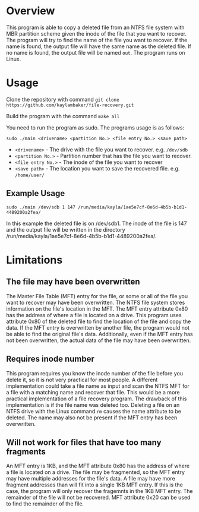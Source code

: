 # Overview 

This program is able to copy a deleted file from an NTFS file system with MBR partition scheme given the inode of the file that you want to recover. The program will try to find the name of the file you want to recover. If the name is found, the output file will have the same name as the deleted file. If no name is found, the output file will be named ```out```. The program runs on Linux.

# Usage

Clone the repository with command ```git clone https://github.com/kaylambaker/file-recovery.git```

Build the program with the command ```make all```

You need to run the program as sudo. The programs usage is as follows: 

```sudo ./main <drivename> <partition No.> <file entry No.> <save path>```

* ```<drivename>``` - The drive with the file you want to recover. e.g. ```/dev/sdb```
* ```<partition No.>``` - Partition number that has the file you want to recover.
* ```<file entry No.>``` - The inode of the file you want to recover
* ```<save path>``` - The location you want to save the recovered file. e.g. ```/home/user/```

## Example Usage

```sudo ./main /dev/sdb 1 147 /run/media/kayla/1ae5e7cf-8e6d-4b5b-b1d1-4489200a2fea/```

In this example the deleted file is on /dev/sdb1. The inode of the file is 147 and the output file will be written in the directory /run/media/kayla/1ae5e7cf-8e6d-4b5b-b1d1-4489200a2fea/.

# Limitations

## The file may have been overwritten

The Master File Table (MFT) entry for the file, or some or all of the file you want to recover may have been overwritten. The NTFS file system stores information on the file's location in the MFT. The MFT entry attribute 0x80 has the address of where a file is located on a drive. This program uses attribute 0x80 of the deleted file to find the location of the file and copy the data. If the MFT entry is overwritten by another file, the program would not be able to find the original file's data. Additionally, even if the MFT entry has not been overwritten, the actual data of the file may have been overwritten.

## Requires inode number

This program requires you know the inode number of the file before you delete it, so it is not very practical for most people. A different implementation could take a file name as input and scan the NTFS MFT for a file with a matching name and recover that file. This would be a more practical implementation of a file recovery program. The drawback of this implementation is if the file name was deleted too. Deleting a file on an NTFS drive with the Linux command ```rm``` causes the name attribute to be deleted. The name may also not be present if the MFT entry has been overwritten.

## Will not work for files that have too many fragments

An MFT entry is 1KB, and the MFT attribute 0x80 has the address of where a file is located on a drive. The file may be fragmented, so the MFT entry may have multiple addresses for the file's data. A file may have more fragment addresses than will fit into a single 1KB MFT entry. If this is the case, the program will only recover the fragemnts in the 1KB MFT entry. The remainder of the file will not be recovered. MFT attribute 0x20 can be used to find the remainder of the file.
